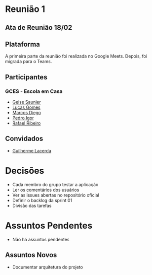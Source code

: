 # Reunião 1

## Ata de Reunião 18/02

## Plataforma

A primeira parte da reunião foi realizada no Google Meets. Depois, foi migrada para o Teams.

## Participantes

### GCES - Escola em Casa

* [Geise Saunier](https://github.com/GeiseSaunier)
* [Lucas Gomes](https://github.com/LGomees)
* [Marcos Diego](https://github.com/marcosdsg)
* [Pedro Igor](https://github.com/pedroeagle)
* [Rafael Ribeiro](https://github.com/rafaelflarrn)

## Convidados

* [Guilherme Lacerda](https://github.com/guilacerda)

# Decisões

* Cada membro do grupo testar a aplicação
* Ler os comentários dos usuários
* Ver as issues abertas no repositório oficial
* Definir o backlog da sprint 01
* Divisão das tarefas

# Assuntos Pendentes

* Não há assuntos pendentes

## Assuntos Novos

* Documentar arquitetura do projeto

